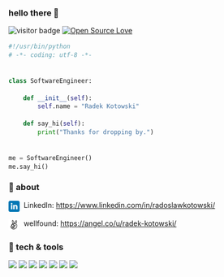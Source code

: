 ### hello there 👋

![visitor badge](https://visitor-badge.glitch.me/badge?page_id=radek-kotowski.visitor-badge)
[![Open Source Love](https://badges.frapsoft.com/os/v1/open-source.svg?v=102)](https://github.com/ellerbrock/open-source-badge/)


```python
#!/usr/bin/python
# -*- coding: utf-8 -*-


class SoftwareEngineer:

    def __init__(self):
        self.name = "Radek Kotowski"

    def say_hi(self):
        print("Thanks for dropping by.")


me = SoftwareEngineer()
me.say_hi()
```

### 📝 about

<a href="https://www.linkedin.com/in/radoslawkotowski/"><img width="22px" valign="top" src="https://raw.githubusercontent.com/edent/SuperTinyIcons/master/images/svg/linkedin.svg"/></a>&nbsp; LinkedIn: https://www.linkedin.com/in/radoslawkotowski/

<a href="https://angel.co/u/radek-kotowski/"><img width="22px" valign="top" src="https://raw.githubusercontent.com/edent/SuperTinyIcons/master/images/svg/angellist.svg"/></a>&nbsp; wellfound: https://angel.co/u/radek-kotowski/

### 🔧 tech & tools

![](https://img.shields.io/badge/Code-Python-informational?style=flat&logo=python&logoColor=white&color=6aa6f8)
![](https://img.shields.io/badge/Code-JavaScript-informational?style=flat&logo=javascript&logoColor=white&color=6aa6f8)
![](https://img.shields.io/badge/Code-Golang-informational?style=flat&logo=go&logoColor=white&color=6aa6f8)
![](https://img.shields.io/badge/Editor-VS_Code-informational?style=flat&logo=visual-studio-code&logoColor=white&color=6aa6f8)
![](https://img.shields.io/badge/Shell-Bash-informational?style=flat&logo=gnu-bash&logoColor=white&color=6aa6f8)
![](https://img.shields.io/badge/Tools-PostgreSQL-informational?style=flat&logo=postgresql&logoColor=white&color=6aa6f8)
![](https://img.shields.io/badge/Tools-Docker-informational?style=flat&logo=docker&logoColor=white&color=6aa6f8)

